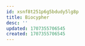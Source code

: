 ```yaml
---
id: xsnf8t251p6g5bdudy5lg8p
title: Biocypher
desc: ''
updated: 1707355706545
created: 1707355706545
---
```

